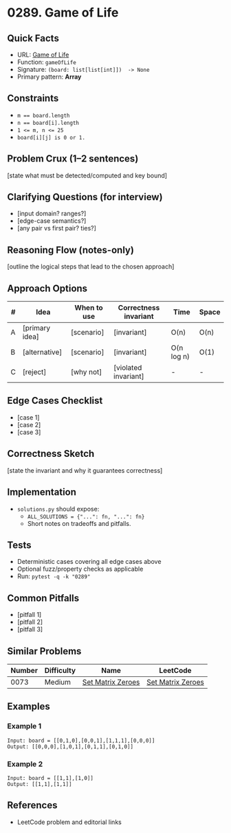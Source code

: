# 0289. Game of Life

## Quick Facts

- URL: [Game of Life](https://leetcode.com/problems/game-of-life/)
- Function: `gameOfLife`
- Signature: `(board: list[list[int]])  -> None`
- Primary pattern: **Array**

## Constraints

- `m == board.length`
- `n == board[i].length`
- `1 <= m, n <= 25`
- `board[i][j] is 0 or 1.`

## Problem Crux (1–2 sentences)

[state what must be detected/computed and key bound]

## Clarifying Questions (for interview)

- [input domain? ranges?]
- [edge-case semantics?]
- [any pair vs first pair? ties?]

## Reasoning Flow (notes-only)

[outline the logical steps that lead to the chosen approach]

## Approach Options

| #   | Idea           | When to use | Correctness invariant | Time       | Space |
| --- | -------------- | ----------- | --------------------- | ---------- | ----- |
| A   | [primary idea] | [scenario]  | [invariant]           | O(n)       | O(n)  |
| B   | [alternative]  | [scenario]  | [invariant]           | O(n log n) | O(1)  |
| C   | [reject]       | [why not]   | [violated invariant]  | -          | -     |

## Edge Cases Checklist

- [case 1]
- [case 2]
- [case 3]

## Correctness Sketch

[state the invariant and why it guarantees correctness]

## Implementation

- `solutions.py` should expose:
    - `ALL_SOLUTIONS = {"...": fn, "...": fn}`
    - Short notes on tradeoffs and pitfalls.

## Tests

- Deterministic cases covering all edge cases above
- Optional fuzz/property checks as applicable
- Run: `pytest -q -k "0289"`

## Common Pitfalls

- [pitfall 1]
- [pitfall 2]
- [pitfall 3]

## Similar Problems

| Number | Difficulty | Name                                                     | LeetCode                                                              |
| ------ | ---------- | -------------------------------------------------------- | --------------------------------------------------------------------- |
| 0073   | Medium     | [Set Matrix Zeroes](../0073-set-matrix-zeroes/readme.md) | [Set Matrix Zeroes](https://leetcode.com/problems/set-matrix-zeroes/) |

## Examples

### Example 1

```text
Input: board = [[0,1,0],[0,0,1],[1,1,1],[0,0,0]]
Output: [[0,0,0],[1,0,1],[0,1,1],[0,1,0]]
```

### Example 2

```text
Input: board = [[1,1],[1,0]]
Output: [[1,1],[1,1]]
```

## References

- LeetCode problem and editorial links
